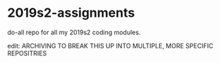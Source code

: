 # 2019s2-assignments
do-all repo for all my 2019s2 coding modules.


edit: ARCHIVING TO BREAK THIS UP INTO MULTIPLE, MORE SPECIFIC REPOSITRIES
